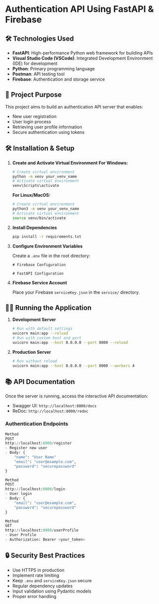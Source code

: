 # Authentication API Using FastAPI & Firebase 

## 🛠️ Technologies Used
- **FastAPI**: High-performance Python web framework for building APIs
- **Visual Studio Code (VSCode)**: Integrated Development Environment (IDE) for development
- **Python**: Primary programming language
- **Postman**: API testing tool
- **Firebase**: Authentication and storage service

## 📝 Project Purpose
This project aims to build an authentication API server that enables:
- New user registration
- User login process
- Retrieving user profile information
- Secure authentication using tokens

## 🛠️ Installation & Setup
1. **Create and Activate Virtual Environment**
   **For Windows:**
   ```bash
   # Create virtual environment
   python -m venv your_venv_name
   # Activate virtual environment
   venv\Scripts\activate
   ```
   **For Linux/MacOS:**
   ```bash
   # Create virtual environment
   python3 -m venv your_venv_name
   # Activate virtual environment
   source venv/bin/activate
   ```
2. **Install Dependencies**
   ```bash
   pip install -r requirements.txt
   ```
3. **Configure Environment Variables**
   
   Create a `.env` file in the root directory:
   ```env
   # Firebase Configuration
   
   # FastAPI Configuration
   ```
4. **Firebase Service Account**
   
   Place your Firebase `serviceKey.json` in the `service/` directory.

## 🏃‍♂️ Running the Application
1. **Development Server**
   ```bash
   # Run with default settings
   uvicorn main:app --reload
   # Run with custom host and port
   uvicorn main:app --host 0.0.0.0 --port 8000 --reload
   ```
2. **Production Server**
   ```bash
   # Run without reload
   uvicorn main:app --host 0.0.0.0 --port 8000 --workers 4
   ```

## 📚 API Documentation
Once the server is running, access the interactive API documentation:
- Swagger UI: `http://localhost:8000/docs`
- ReDoc: `http://localhost:8000/redoc`

### Authentication Endpoints
```python
Method
POST
http://localhost:8000/register
- Register new user
- Body: {
    "name": "User Name"
    "email": "user@example.com",
    "password": "securepassword"    
}

Method
POST
http://localhost:8000/login
- User login
- Body: {
    "email": "user@example.com",
    "password": "securepassword"
}

Method
GET
http://localhost:8000/userProfile
- User Profile
- Authorization: Bearer <your_token>
```

## 🔒 Security Best Practices
- Use HTTPS in production
- Implement rate limiting
- Keep `.env` and `serviceKey.json` secure
- Regular dependency updates
- Input validation using Pydantic models
- Proper error handling
